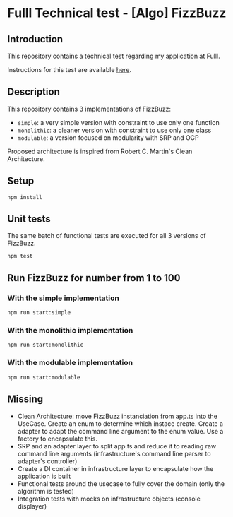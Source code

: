 # Fulll Technical test - [Algo] FizzBuzz

## Introduction

This repository contains a technical test regarding my application at Fulll.

Instructions for this test are available [here](https://github.com/fulll/hiring/blob/master/Algo/fizzbuzz.md).

## Description

This repository contains 3 implementations of FizzBuzz:

- `simple`: a very simple version with constraint to use only one function
- `monolithic`: a cleaner version with constraint to use only one class
- `modulable`: a version focused on modularity with SRP and OCP

Proposed architecture is inspired from Robert C. Martin's Clean Architecture.

## Setup

```
npm install
```

## Unit tests

The same batch of functional tests are executed for all 3 versions of FizzBuzz.

```
npm test
```

## Run FizzBuzz for number from 1 to 100

### With the simple implementation

```
npm run start:simple
```

### With the monolithic implementation

```
npm run start:monolithic
```

### With the modulable implementation

```
npm run start:modulable
```

## Missing

- Clean Architecture: move FizzBuzz instanciation from app.ts into the UseCase. Create an enum to determine which instace create. Create a adapter to adapt the command line argument to the enum value. Use a factory to encapsulate this.
- SRP and an adapter layer to split app.ts and reduce it to reading raw command line arguments (infrastructure's command line parser to adapter's controller)
- Create a DI container in infrastructure layer to encapsulate how the application is built
- Functional tests around the usecase to fully cover the domain (only the algorithm is tested)
- Integration tests with mocks on infrastructure objects (console displayer)
